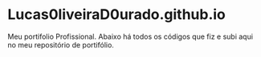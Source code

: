 # Lucas0liveiraD0urado.github.io
Meu portifolio Profissional.
Abaixo há todos os códigos que fiz e subi aqui no meu repositório de portifólio.
